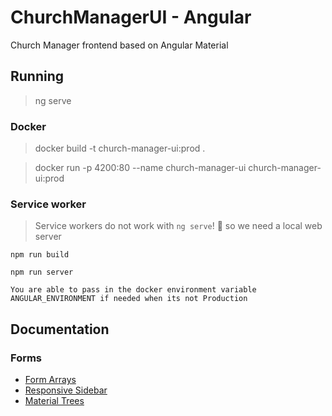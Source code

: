 # ChurchManagerUI - Angular

Church Manager frontend based on Angular Material

## Running

> ng serve

### Docker

> docker build -t church-manager-ui:prod .

> docker run -p 4200:80 --name church-manager-ui  church-manager-ui:prod

### Service worker

> Service workers do not work with `ng serve`! :stars: so we need a local web server 

`npm run build`

`npm run server`

```
You are able to pass in the docker environment variable ANGULAR_ENVIRONMENT if needed when its not Production
```

## Documentation

### Forms
- [Form Arrays](https://www.concretepage.com/angular/angular-formarray-validation#:~:text=FormArray%20tracks%20the%20value%20and,FormControl%20or%20FormGroup%20are%20validated.)
- [Responsive Sidebar](https://zoaibkhan.com/blog/create-a-responsive-sidebar-menu-with-angular-material/)
- [Material Trees](https://docs.google.com/presentation/d/1BoJ-jq-O9zQHAps7LVciiiH9WI9dDqqv-LAlQ6iMh5o/htmlpresent)